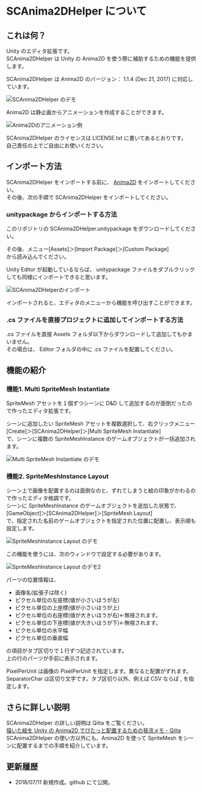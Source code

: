 # SCAnima2DHelper について

## これは何？
Unity のエディタ拡張です。  
SCAnima2DHelper は Unity の Anima2D を使う際に補助するための機能を提供します。  

SCAnima2DHelper は Anima2D のバージョン： 1.1.4 (Dec 21, 2017) に対応しています。  

![SCAnima2DHelper のデモ](README_DATA/Anima2DHelper_demo20180706.gif)

Anima2D は静止画からアニメーションを作成することができます。  

![Anima2Dのアニメーション例](README_DATA/miko_anima2d_animation20180708.gif)

SCAnima2DHelper のライセンスは LICENSE.txt に書いてあるとおりです。  
自己責任の上でご自由にお使いください。  

## インポート方法
SCAnima2DHelper をインポートする前に、 [Anima2D](https://www.assetstore.unity3d.com/jp/#!/content/79840) をインポートしてください。  
その後、次の手順で SCAnima2DHelper をインポートしてください。  

### unitypackage からインポートする方法
このリポジトリの SCAnima2DHelper.unitypackage をダウンロードしてください。  

その後、メニュー[Assets]＞[Import Package]＞[Custom Package]  
 から読み込んでください。 

Unity Editor が起動しているならば、 unitypackage ファイルをダブルクリックしても同様にインポートできると思います。  

![SCAnima2DHelperのインポート](README_DATA/SCAnima2DHelperのインポート.png)

インポートされると、エディタのメニューから機能を呼び出すことができます。  

### .cs ファイルを直接プロジェクトに追加してインポートする方法
.cs ファイルを直接 Assets フォルダ以下からダウンロードして追加してもかまいません。  
その場合は、 Editor フォルダの中に .cs ファイルを配置してください。  

## 機能の紹介
### 機能1. Multi SpriteMesh Instantiate
SpriteMesh アセットを１個ずつシーンに D&D して追加するのが面倒だったので作ったエディタ拡張です。  

シーンに追加したい SpriteMesh アセットを複数選択して、右クリックメニュー   
[Create]＞[SCAnima2DHelper]＞[Multi SpriteMesh Instantiate]  
で、シーンに複数の SpriteMeshInstance のゲームオブジェクトが一括追加されます。  

![Multi SpriteMesh Instantiate のデモ](README_DATA/SCAnima2DHelper01.gif)

### 機能2. SpriteMeshInstance Layout
シーン上で画像を配置するのは面倒なのと、ずれてしまうと絵の印象がかわるので作ったエディタ格調です。  
シーンに SpriteMeshInstance のゲームオブジェクトを追加した状態で、  
[GameObject]＞[SCAnima2DHelper]＞[SpriteMesh Layout]  
で、指定された名前のゲームオブジェクトを指定された位置に配置し、表示順も設定します。  

![SpriteMeshInstance Layout のデモ](README_DATA/SCAnima2DHelper02.gif)

この機能を使うには、次のウィンドウで設定する必要があります。  

![SpriteMeshInstance Layout のデモ2](README_DATA/SpriteMeshLayoutウィンドウ.png)

パーツの位置情報は、  
* 画像名(拡張子は除く)
* ピクセル単位の左座標(値が小さいほうが左)
* ピクセル単位の上座標(値が小さいほうが上)
* ピクセル単位の右座標(値が大きいほうが右)←無視されます。
* ピクセル単位の下座標(値が大きいほうが下)←無視されます。
* ピクセル単位の水平幅
* ピクセル単位の垂直幅

の項目がタブ区切りで１行ずつ記述されています。  
上の行のパーツが手前に表示されます。  
  
PixelPerUnit は画像の PixelPerUnit を指定します。異なると配置がずれます。  
SeparatorChar は区切り文字です。タブ区切り以外、例えば CSV ならば , を指定します。  

## さらに詳しい説明
SCAnima2DHelper の詳しい説明は Qiita をご覧ください。  
[描いた絵を Unity の Anima2D でぴたっと配置するための我流メモ - Qiita](https://qiita.com/sakura-crowd/items/4d59a4e221345baa812b)  
SCAnima2DHelper の使い方以外にも、Anima2D を使って SpriteMesh をシーンに配置するまでの手順を紹介しています。  

## 更新履歴

* 2018/07/11 新規作成。github にて公開。
